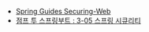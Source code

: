 - [Spring Guides Securing-Web](https://spring.io/guides/gs/securing-web/)
- [점프 투 스프링부트 : 3-05 스프링 시큐리티](https://wikidocs.net/162150)